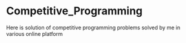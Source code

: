 # Competitive_Programming
Here is solution of competitive programming problems solved by me in various online platform
